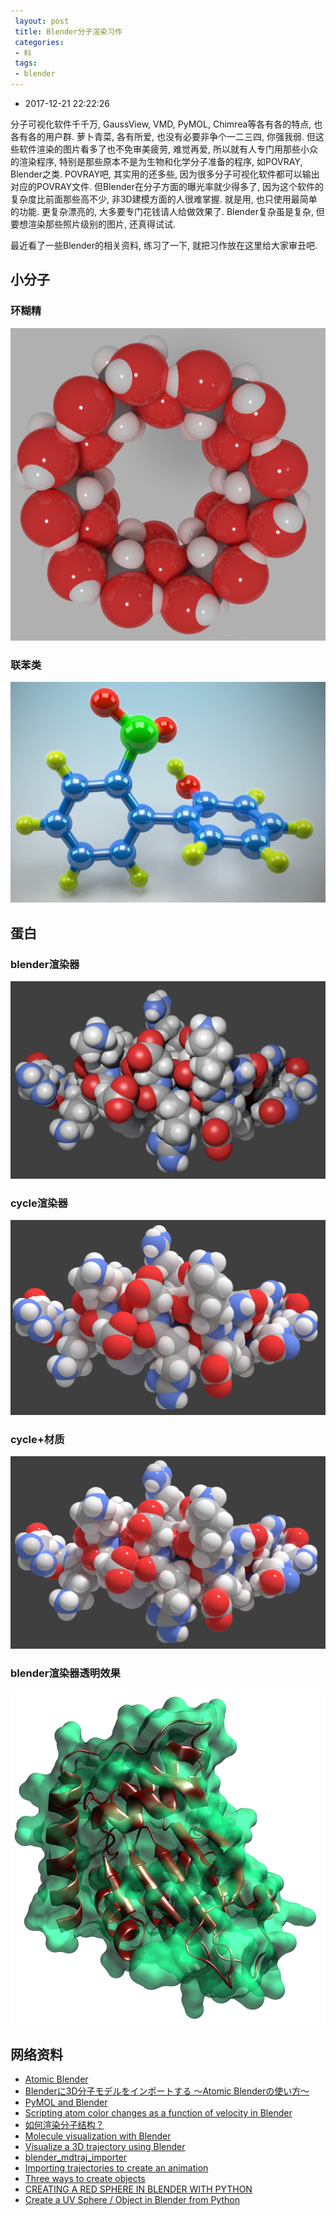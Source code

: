 ```yaml
---
 layout: post
 title: Blender分子渲染习作
 categories:
 - 科
 tags:
 - blender
---
```


- 2017-12-21 22:22:26

分子可视化软件千千万, GaussView, VMD, PyMOL, Chimrea等各有各的特点, 也各有各的用户群. 萝卜青菜, 各有所爱, 也没有必要非争个一二三四, 你强我弱. 但这些软件渲染的图片看多了也不免审美疲劳, 难觉再爱, 所以就有人专门用那些小众的渲染程序, 特别是那些原本不是为生物和化学分子准备的程序, 如POVRAY, Blender之类. POVRAY吧, 其实用的还多些, 因为很多分子可视化软件都可以输出对应的POVRAY文件. 但Blender在分子方面的曝光率就少得多了, 因为这个软件的复杂度比前面那些高不少, 非3D建模方面的人很难掌握. 就是用, 也只使用最简单的功能. 更复杂漂亮的, 大多要专门花钱请人给做效果了. Blender复杂虽是复杂, 但要想渲染那些照片级别的图片, 还真得试试.

最近看了一些Blender的相关资料, 练习了一下, 就把习作放在这里给大家审丑吧.

## 小分子

### 环糊精

![](/pic/2016/bld_Cyclodextrin.png)

### 联苯类

![](/pic/2016/bld_mol.png)

## 蛋白

### blender渲染器

![](/pic/2016/bld_1fme_blender.png)

### cycle渲染器

![](/pic/2016/bld_1fme_cycle.png)

### cycle+材质

![](/pic/2016/bld_1fme_cycle_mat.png)

### blender渲染器透明效果

![](/pic/2016/bld_3iqs.png)

## 网络资料

- [Atomic Blender](http://development.root-1.de/Atomic_Blender.php)
- [Blenderに3D分子モデルをインポートする 〜Atomic Blenderの使い方〜](http://cyclodextrin.hatenablog.com/entry/2017/10/01/123222)
- [PyMOL and Blender](https://pymolwiki.org/index.php/Blender)
- [Scripting atom color changes as a function of velocity in Blender](http://machine-phase.blogspot.com/2010/05/scripting-atom-color-changes-as.html)
- [如何渲染分子结构？](https://www.zhihu.com/question/50596013)
- [Molecule visualization with Blender](http://darksair.org/blog/p/2016/2016-04-22-blender-molecule/)
- [Visualize a 3D trajectory using Blender](https://github.com/yarox/tviz)
- [blender_mdtraj_importer](https://github.com/breuerss/blender_mdtraj_importer)
- [Importing trajectories to create an animation](https://blender.stackexchange.com/questions/17919/importing-trajectories-to-create-an-animation)
- [Three ways to create objects](https://wiki.blender.org/index.php/Dev:Py/Scripts/Cookbook/Code_snippets/Three_ways_to_create_objects)
- [CREATING A RED SPHERE IN BLENDER WITH PYTHON](https://gskielian.wordpress.com/2012/11/29/creating-a-red-sphere-in-blender-with-python/)
- [Create a UV Sphere / Object in Blender from Python](https://blender.stackexchange.com/questions/93298/create-a-uv-sphere-object-in-blender-from-python)
